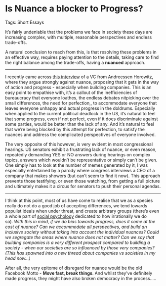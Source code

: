 # Is Nuance a blocker to Progress?

Tags: Short Essays

It’s fairly undeniable that the problems we face in society these days are increasing complex, with multiple, reasonable perspectives and endless trade-offs.

A natural conclusion to reach from this, is that resolving these problems in an effective way, requires paying attention to the details, taking care to find the right balance among the trade-offs, having a **nuanced** approach.

---

I recently came across [this interview](https://thegeneralist.substack.com/p/katherine-boyle?utm_source=post-email-title&publication_id=15764&post_id=118337863&isFreemail=true&utm_medium=email) of a VC from Andreessen Horowitz, where they argue strongly against nuance, proposing that it gets in the way of action and progress - especially when building companies. This is an easy point to empathise with, it’s a callout of the inefficiencies of bureaucracy that everyone loathes, the endless debates nitpicking over the small differences, the need for perfection,, to accommodate everyone that leaves everyone unhappy and actual progress in the doldrums. Especially when applied to the current political deadlock in the US, it’s natural to feel that some progress, even if not perfect, even if it does discriminate against some parties, would be better than the lack of any. And it’s natural to feel that we’re being blocked by this attempt for perfection, to satisfy the nuances and address the complicated perspectives of everyone involved.

The very opposite of this however, is very evident in most congressional hearings. US senators exhibit a frustrating lack of nuance, or even reason, repeatedly demanding YES or NO answers during hearings on complex topics, answers which wouldn’t be representative or simply can’t be given. One simply has to look at the number of memes generated by it, I was especially entertained by a parody where congress interviews a CEO of a company that makes showers (but can’t seem to find it now). This approach prevents those testifying, or even those watching, from getting a full picture and ultimately makes it a circus for senators to push their personal agendas.

---

I think at this point, most of us have come to realise that we as a species really do not do a good job of accepting differences, we tend towards populist ideals when under threat, and create arbitrary groups (there’s even a whole part of [social psychology](https://www.psychologywizard.net/social-identity-theory-ao1-ao2-ao3.html) dedicated to how irrationally we do so). *With this in mind, if we do bias towards progress, does it come at the cost of nuance? Can we accommodate all perspectives, and build an inclusive society without taking into account the individual nuances? Could we segregate the areas where nuance does not matter? Can we say that building companies is a very different prospect compared to building a society - when our societies are so influenced by those very companies? (This has spawned into a new thread about companies vs societies in my head now...)*

After all, the very epitome of disregard for nuance would be the old Facebook Motto - **Move fast, break things**. And whilst they’ve definitely made progress, they might have also broken democracy in the process…..